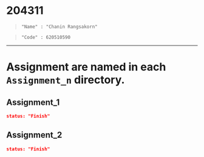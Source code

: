 # 204311

> `"Name" : "Chanin Rangsakorn"`

> `"Code" : 620510590`

---

# Assignment are named in each `Assignment_n` directory.

## Assignment_1

```JSON
status: "Finish"
```

## Assignment_2

```JSON
status: "Finish"
```
